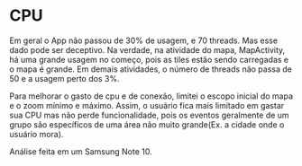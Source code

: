 # CPU

Em geral o App não passou de 30% de usagem, e 70 threads. Mas esse dado pode ser deceptivo. Na verdade, na atividade do mapa, MapActivity, há uma grande usagem no começo, pois as tiles estão sendo carregadas e o mapa é grande. Em demais atividades, o número de threads não passa de 50 e a usagem perto dos 3%.

Para melhorar o gasto de cpu e de conexão, limitei o escopo inicial do mapa e o zoom mínimo e máximo. Assim, o usuário fica mais limitado em gastar sua CPU mas não perde funcionalidade, pois os eventos geralmente de um grupo são específicos de uma área não muito grande(Ex. a cidade onde o usuário mora).

Análise feita em um Samsung Note 10.
